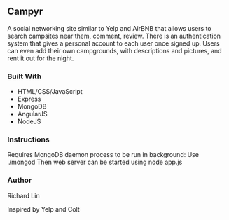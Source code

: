 ## Campyr

A social networking site similar to Yelp and AirBNB that allows users to search campsites near them, comment, review. There is an authentication system that gives a personal account to each user once signed up. Users can even add their own campgrounds, with descriptions and pictures, and rent it out for the night.


### Built With

* HTML/CSS/JavaScript
* Express
* MongoDB
* AngularJS
* NodeJS

### Instructions

Requires MongoDB daemon process to be run in background: Use ./mongod
Then web server can be started using node app.js

### Author

Richard Lin

Inspired by Yelp and Colt